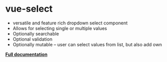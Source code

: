 # vue-select

- versatile and feature rich dropdown select component
- Allows for selecting single or multiple values
- Optionally searchable
- Optional validation
- Optionally mutable – user can select values from list, but also add own

**[Full documentation](https://konfy-ui.netlify.com/vue-select.html)**